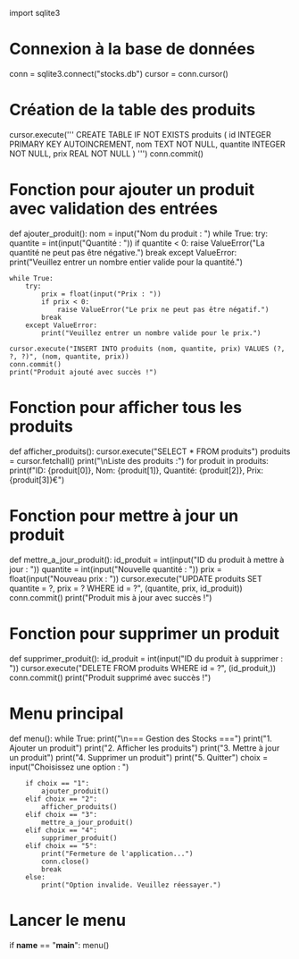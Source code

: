 import sqlite3

# Connexion à la base de données
conn = sqlite3.connect("stocks.db")
cursor = conn.cursor()

# Création de la table des produits
cursor.execute('''
CREATE TABLE IF NOT EXISTS produits (
    id INTEGER PRIMARY KEY AUTOINCREMENT,
    nom TEXT NOT NULL,
    quantite INTEGER NOT NULL,
    prix REAL NOT NULL
)
''')
conn.commit()

# Fonction pour ajouter un produit avec validation des entrées
def ajouter_produit():
    nom = input("Nom du produit : ")
    while True:
        try:
            quantite = int(input("Quantité : "))
            if quantite < 0:
                raise ValueError("La quantité ne peut pas être négative.")
            break
        except ValueError:
            print("Veuillez entrer un nombre entier valide pour la quantité.")
    
    while True:
        try:
            prix = float(input("Prix : "))
            if prix < 0:
                raise ValueError("Le prix ne peut pas être négatif.")
            break
        except ValueError:
            print("Veuillez entrer un nombre valide pour le prix.")
    
    cursor.execute("INSERT INTO produits (nom, quantite, prix) VALUES (?, ?, ?)", (nom, quantite, prix))
    conn.commit()
    print("Produit ajouté avec succès !")

# Fonction pour afficher tous les produits
def afficher_produits():
    cursor.execute("SELECT * FROM produits")
    produits = cursor.fetchall()
    print("\nListe des produits :")
    for produit in produits:
        print(f"ID: {produit[0]}, Nom: {produit[1]}, Quantité: {produit[2]}, Prix: {produit[3]}€")

# Fonction pour mettre à jour un produit
def mettre_a_jour_produit():
    id_produit = int(input("ID du produit à mettre à jour : "))
    quantite = int(input("Nouvelle quantité : "))
    prix = float(input("Nouveau prix : "))
    cursor.execute("UPDATE produits SET quantite = ?, prix = ? WHERE id = ?", (quantite, prix, id_produit))
    conn.commit()
    print("Produit mis à jour avec succès !")

# Fonction pour supprimer un produit
def supprimer_produit():
    id_produit = int(input("ID du produit à supprimer : "))
    cursor.execute("DELETE FROM produits WHERE id = ?", (id_produit,))
    conn.commit()
    print("Produit supprimé avec succès !")

# Menu principal
def menu():
    while True:
        print("\n=== Gestion des Stocks ===")
        print("1. Ajouter un produit")
        print("2. Afficher les produits")
        print("3. Mettre à jour un produit")
        print("4. Supprimer un produit")
        print("5. Quitter")
        choix = input("Choisissez une option : ")

        if choix == "1":
            ajouter_produit()
        elif choix == "2":
            afficher_produits()
        elif choix == "3":
            mettre_a_jour_produit()
        elif choix == "4":
            supprimer_produit()
        elif choix == "5":
            print("Fermeture de l'application...")
            conn.close()
            break
        else:
            print("Option invalide. Veuillez réessayer.")

# Lancer le menu
if __name__ == "__main__":
    menu()
